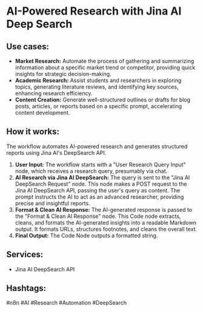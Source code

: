 # AI-Powered Research with Jina AI Deep Search

## Use cases:

*   **Market Research:** Automate the process of gathering and summarizing information about a specific market trend or competitor, providing quick insights for strategic decision-making.
*   **Academic Research:** Assist students and researchers in exploring topics, generating literature reviews, and identifying key sources, enhancing research efficiency.
*   **Content Creation:** Generate well-structured outlines or drafts for blog posts, articles, or reports based on a specific prompt, accelerating content development.

## How it works:

The workflow automates AI-powered research and generates structured reports using Jina AI's DeepSearch API.

1.  **User Input:** The workflow starts with a "User Research Query Input" node, which receives a research query, presumably via chat.
2.  **AI Research via Jina AI DeepSearch:** The query is sent to the "Jina AI DeepSearch Request" node. This node makes a POST request to the Jina AI DeepSearch API, passing the user's query as content. The prompt instructs the AI to act as an advanced researcher, providing precise and insightful reports.
3.  **Format & Clean AI Response:** The AI-generated response is passed to the "Format & Clean AI Response" node. This Code node extracts, cleans, and formats the AI-generated insights into a readable Markdown output. It formats URLs, structures footnotes, and cleans the overall text.
4.  **Final Output:** The Code Node outputs a formatted string.

## Services:

*   Jina AI DeepSearch API

## Hashtags:

#n8n #AI #Research #Automation #DeepSearch
